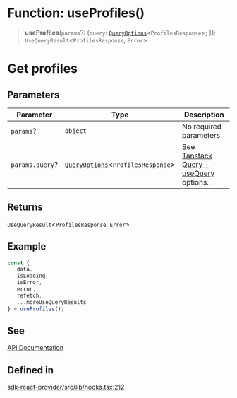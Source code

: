 # Function: useProfiles()

> **useProfiles**(`params`?: \{`query`: [`QueryOptions`](/docs/packages/sdk-react-provider/type-aliases/QueryOptions.md)\<`ProfilesResponse`\>; \}): `UseQueryResult`\<`ProfilesResponse`, `Error`\>

# Get profiles

## Parameters

| Parameter | Type | Description |
| ------ | ------ | ------ |
| `params`? | `object` | No required parameters. |
| `params.query`? | [`QueryOptions`](/docs/packages/sdk-react-provider/type-aliases/QueryOptions.md)\<`ProfilesResponse`\> | See [Tanstack Query - useQuery](https://tanstack.com/query/latest/docs/framework/react/reference/useQuery) options. |

## Returns

`UseQueryResult`\<`ProfilesResponse`, `Error`\>

## Example

```ts
const {
   data,
   isLoading,
   isError,
   error,
   refetch,
   ...moreUseQueryResults
} = useProfiles();
```

## See

[API Documentation](https://monerium.dev/api-docs#operation/profiles)

## Defined in

[sdk-react-provider/src/lib/hooks.tsx:212](https://github.com/monerium/js-monorepo/blob/main/packages/sdk-react-provider/src/lib/hooks.tsx#L212)
